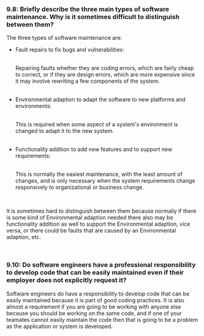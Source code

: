 <h3>9.8: Briefly describe the three main types of software maintenance. Why is it sometimes difficult to distinguish between them?</h3>

<p>The three types of software maintenance are:</p>

<ul>
  <li>Fault repairs to fix bugs and vulnerabilities: </li><br>
  <p>Repairing faults whether they are coding errors, which are fairly cheap to correct, or if they are design errors, which are more expensive since it may involve rewriting a few components of the system.</p><br>
  <li>Environmental adaption to adapt the software to new platforms and environments: </li><br>
  <p>This is required when some aspect of a system's environment is changed to adapt it to the new system.</p><br>
  <li>Functionality addition to add new features and to support new requirements: </li><br>
  <p>This is normally the easiest maintenance, with the least amount of changes, and is only necessary when the system requirements change responsively to organizational or business change.</p><br>
</ul>
<p>It is sometimes hard to distinguish between them because normally if there is some kind of Environmental adaption needed there also may be functionality addition as well to support the Environmental adaption, vice versa, or there could be faults that are caused by an Environmental adaption, etc.</p><br>

<h3>9.10: Do software engineers have a professional responsibility to develop code that can be easily maintained even if their employer does not explicitly request it?</h3>

<p>Software engineers do have a responsibility to develop code that can be easily maintained because it is part of good coding practices. It is also almost a requirement if you are going to be working with anyone else because you should be working on the same code, and if one of your teamates cannot easily maintain the code then that is going to be a problem as the application or system is developed.</p>
